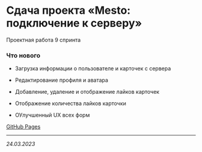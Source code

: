 # Сдача проекта «Mesto: подключение к серверу»

Проектная работа 9 спринта

### Что нового

* Загрузка информации о пользователе и карточек с сервера

* Редактирование профиля и аватара

* Добавление, удаление и отображение лайков карточек

* Отображение количества лайков карточки

* ОУлучшенный UX всех форм



[GitHub Pages](https://i-t.github.io/mesto/)

-----


_24.03.2023_